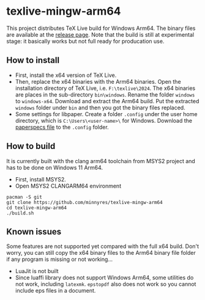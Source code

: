 # texlive-mingw-arm64

This project distributes TeX Live build for Windows Arm64. The binary files are available at the [release page](https://github.com/minnyres/texlive-mingw-arm64/releases). Note that the build is still at experimental stage: it basically works but not full ready for producation use.

## How to install
+ First, install the x64 version of TeX Live.
+ Then, replace the x64 binaries with the Arm64 binaries. Open the installation directory of TeX Live, i.e. `F:\texlive\2024`. The x64 binaries are places in the sub-directory `bin\windows`. Rename the folder `windows` to `windows-x64`. Download and extract the Arm64 build. Put the extracted `windows` folder under `bin` and then you got the binary files replaced.
+ Some settings for libpaper. Create a folder `.config` under the user home directory, which is `C:\Users\<user-name>\` for Windows. Download the [paperspecs file](https://github.com/minnyres/texlive-mingw-arm64/blob/main/paperspecs) to the `.config` folder.

## How to build
It is currently built with the clang arm64 toolchain from MSYS2 project and has to be done on Windows 11 Arm64.
+ First, install MSYS2.
+ Open MSYS2 CLANGARM64 environment

```
pacman -S git
git clone https://github.com/minnyres/texlive-mingw-arm64
cd texlive-mingw-arm64
./build.sh
```

## Known issues
Some features are not supported yet compared with the full x64 build. Don't worry, you can still copy the x64 binary files to the Arm64 binary file folder if any program is missing or not working... 
+ LuaJit is not built 
+ Since luaffi library does not support Windows Arm64, some utilities do not work, including `latexmk`. `epstopdf` also does not work so you cannot include eps files in a document.
